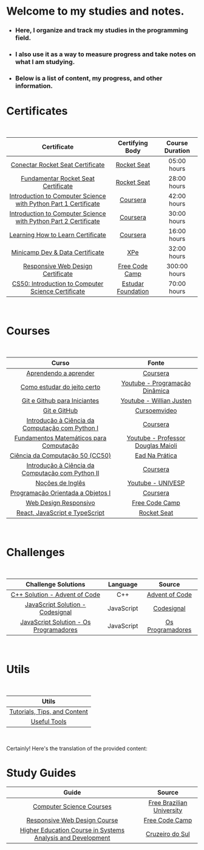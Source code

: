 # Welcome to my studies and notes.

- ### Here, I organize and track my studies in the programming field.

- ### I also use it as a way to measure progress and take notes on what I am studying.

- ### Below is a list of content, my progress, and other information.

# Certificates

<br>

| Certificate | Certifying Body | Course Duration |
|:-----------:|:---------------:|:---------------:|
| [Conectar Rocket Seat Certificate](https://github.com/ValdineiJunior/roteiro-de-estudos/issues/82) | [Rocket Seat](https://app.rocketseat.com.br/) | 05:00 hours |
| [Fundamentar Rocket Seat Certificate](https://github.com/ValdineiJunior/roteiro-de-estudos/issues/81) | [Rocket Seat](https://app.rocketseat.com.br/) | 28:00 hours |
| [Introduction to Computer Science with Python Part 1 Certificate](https://github.com/ValdineiJunior/roteiro-de-estudos/issues/78) | [Coursera](https://www.coursera.org/) | 42:00 hours |
| [Introduction to Computer Science with Python Part 2 Certificate](https://github.com/ValdineiJunior/roteiro-de-estudos/issues/126) | [Coursera](https://www.coursera.org/) | 30:00 hours |
| [Learning How to Learn Certificate](https://github.com/ValdineiJunior/roteiro-de-estudos/issues/51) | [Coursera](https://www.coursera.org/) | 16:00 hours |
| [Minicamp Dev & Data Certificate](https://github.com/ValdineiJunior/roteiro-de-estudos/issues/79) | [XPe](https://www.xpeducacao.com.br/) | 32:00 hours |
| [Responsive Web Design Certificate](https://github.com/ValdineiJunior/roteiro-de-estudos/issues/111) | [Free Code Camp](https://www.freecodecamp.org/learn/) | 300:00 hours |
| [CS50: Introduction to Computer Science Certificate](https://github.com/ValdineiJunior/roteiro-de-estudos/issues/120) | [Estudar Foundation](https://perfil.napratica.org.br/e) | 70:00 hours |

<br>

# Courses

<br>

| Curso | Fonte |
|:-----:|:-----:|
| [Aprendendo a aprender](https://github.com/ValdineiJunior/roteiro-de-estudos/issues/8) | [Coursera](https://www.coursera.org/learn/aprender) |
| [Como estudar do jeito certo](https://github.com/ValdineiJunior/roteiro-de-estudos/issues/9) | [Youtube - Programação Dinâmica](https://www.youtube.com/playlist?list=PL5TJqBvpXQv7Q2lT7L7BrTrh6tgZY872s) |
| [Git e Github para Iniciantes](https://github.com/ValdineiJunior/roteiro-de-estudos/issues/10) | [Youtube - Willian Justen](https://www.youtube.com/playlist?list=PLlAbYrWSYTiPA2iEiQ2PF_A9j__C4hi0A) |
| [Git e GitHub](https://github.com/ValdineiJunior/roteiro-de-estudos/issues/23) | [Cursoemvideo](https://www.cursoemvideo.com/curso/curso-de-git-e-github/) |
| [Introdução à Ciência da Computação com Python I](https://github.com/ValdineiJunior/roteiro-de-estudos/issues/24) | [Coursera](https://www.coursera.org/learn/ciencia-computacao-python-conceitos) |
| [Fundamentos Matemáticos para Computação](https://github.com/ValdineiJunior/roteiro-de-estudos/issues/54) | [Youtube - Professor Douglas Maioli](https://www.youtube.com/playlist?list=PLrOyM49ctTx-HWypJVvn_zMO1o7oOAfVx) |
| [Ciência da Computação 50 (CC50)](https://github.com/ValdineiJunior/roteiro-de-estudos/issues/4) | [Ead Na Prática](https://ead.napratica.org.br/enrollments/8929084/courses/84414) |
| [Introdução à Ciência da Computação com Python II](https://github.com/ValdineiJunior/roteiro-de-estudos/issues/36) | [Coursera](https://www.coursera.org/learn/ciencia-computacao-python-conceitos-2) |
| [Noções de Inglês](https://github.com/ValdineiJunior/roteiro-de-estudos/issues/35) | [Youtube - UNIVESP](https://www.youtube.com/playlist?list=PLxI8Can9yAHeYb4-3dXwiY2Z9VdqhnqpM) |
| [Programação Orientada a Objetos I](https://github.com/ValdineiJunior/roteiro-de-estudos/issues/37) | [Coursera](https://www.coursera.org/learn/lab-poo-parte-1) |
| [Web Design Responsivo](https://github.com/ValdineiJunior/roteiro-de-estudos/issues/2) | [Free Code Camp](https://www.freecodecamp.org/learn) |
| [React, JavaScript e TypeScript](https://github.com/ValdineiJunior/roteiro-de-estudos/issues/97) | [Rocket Seat](https://app.rocketseat.com.br/) |

<br>

# Challenges

<br>

| Challenge Solutions | Language | Source |
|:---------------------:|:--------:|:------:|
| [C++ Solution - Advent of Code](https://github.com/ValdineiJunior/roteiro-de-estudos/issues/27) | C++ | [Advent of Code](https://adventofcode.com/) |
| [JavaScript Solution - Codesignal](https://github.com/ValdineiJunior/roteiro-de-estudos/issues/40) | JavaScript | [Codesignal](https://codesignal.com/) |
| [JavaScript Solution - Os Programadores](https://github.com/ValdineiJunior/roteiro-de-estudos/issues/87) | JavaScript | [Os Programadores](https://www.osprogramadores.com/desafios/) |
<br>

# Utils

<br>

| Utils |
|:--------:|
| [Tutorials, Tips, and Content](https://github.com/ValdineiJunior/roteiro-de-estudos/issues/123) |
| [Useful Tools](https://github.com/ValdineiJunior/roteiro-de-estudos/issues/124) |
<br>

Certainly! Here's the translation of the provided content:

# Study Guides

| Guide | Source |
|:-----:|:-----:|
| [Computer Science Courses](https://github.com/ValdineiJunior/roteiro-de-estudos/issues/1) | [Free Brazilian University](https://github.com/Universidade-Livre/ciencia-da-computacao) |
| [Responsive Web Design Course](https://github.com/ValdineiJunior/roteiro-de-estudos/issues/88) | [Free Code Camp](https://www.freecodecamp.org/learn/) |
| [Higher Education Course in Systems Analysis and Development](https://github.com/ValdineiJunior/roteiro-de-estudos/issues/80) | [Cruzeiro do Sul](https://www.cruzeirodosulvirtual.com.br/) |




